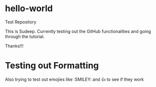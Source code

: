# hello-world
Test Repository

This is Sudeep. Currently testing out the GitHub functionalities and going through the tutorial.

Thanks!!!

# Testing out Formatting
Also trying to test out emojies like :SMILEY: and :+1: to see if they work
